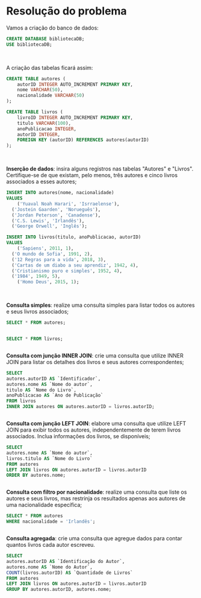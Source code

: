 # Resolução do problema

Vamos a criação do banco de dados:

```sql
CREATE DATABASE bibliotecaDB;
USE bibliotecaDB;
```

<br>

A criação das tabelas ficará assim:

```sql
CREATE TABLE autores (
    autorID INTEGER AUTO_INCREMENT PRIMARY KEY,
    nome VARCHAR(50),
    nacionalidade VARCHAR(50)
);

CREATE TABLE livros (
    livroID INTEGER AUTO_INCREMENT PRIMARY KEY,
    titulo VARCHAR(100),
    anoPublicacao INTEGER,
    autorID INTEGER,
    FOREIGN KEY (autorID) REFERENCES autores(autorID)
);
```

<br>

**Inserção de dados**: insira alguns registros nas tabelas "Autores" e "Livros". Certifique-se de que existam, pelo menos, três autores e cinco livros associados a esses autores;

```sql
INSERT INTO autores(nome, nacionalidade) 
VALUES
	('Yuaval Noah Harari', 'Isrraelense'),
  ('Jostein Gaarden', 'Norueguês'),
  ('Jordan Peterson', 'Canadense'),
  ('C.S. Lewis', 'Irlandês'),
  ('George Orwell', 'Inglês');

INSERT INTO livros(titulo, anoPublicacao, autorID)
VALUES
	('Sapiens', 2011, 1),
  ('O mundo de Sofia', 1991, 2),
  ('12 Regras para a vida', 2018, 3),
  ('Cartas de um diabo a seu aprendiz', 1942, 4),
  ('Cristianismo puro e simples', 1952, 4),
  ('1984', 1949, 5),
	('Homo Deus', 2015, 1);
```

<br>

**Consulta simples**: realize uma consulta simples para listar todos os autores e seus livros associados;

```sql
SELECT * FROM autores;
```

<img src=''/>

```sql
SELECT * FROM livros;
```

<img src=''/>

<br>

**Consulta com junção INNER JOIN**: crie uma consulta que utilize INNER JOIN para listar os detalhes dos livros e seus autores correspondentes;

```sql
SELECT 
autores.autorID AS `Identificador`, 
autores.nome AS `Nome do autor`, 
titulo AS `Nome do Livro`, 
anoPublicacao AS `Ano de Publicação`
FROM livros
INNER JOIN autores ON autores.autorID = livros.autorID;
```

<img src=''/>

<br>

**Consulta com junção LEFT JOIN**: elabore uma consulta que utilize LEFT JOIN para exibir todos os autores, independentemente de terem livros associados. Inclua informações dos livros, se disponíveis;

```sql
SELECT 
autores.nome AS `Nome do autor`, 
livros.titulo AS `Nome do Livro`
FROM autores
LEFT JOIN livros ON autores.autorID = livros.autorID
ORDER BY autores.nome;
```

<img src=''/>

<br>

**Consulta com filtro por nacionalidade**: realize uma consulta que liste os autores e seus livros, mas restrinja os resultados apenas aos autores de uma nacionalidade específica;

```sql
SELECT * FROM autores
WHERE nacionalidade = 'Irlandês';
```

<img src=''/>

<br>

**Consulta agregada**: crie uma consulta que agregue dados para contar quantos livros cada autor escreveu.

```sql
SELECT 
autores.autorID AS `Identificação do Autor`, 
autores.nome AS `Nome do Autor`, 
COUNT(livros.autorID) AS `Quantidade de Livros`
FROM autores
LEFT JOIN livros ON autores.autorID = livros.autorID
GROUP BY autores.autorID, autores.nome;
```

<img src=''/>
